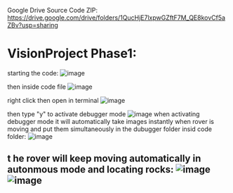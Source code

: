 Google Drive Source Code ZIP: https://drive.google.com/drive/folders/1QucHjE7lxpwGZftF7M_QE8kovCf5aZBv?usp=sharing 
# VisionProject Phase1:
 starting the code:
![image](https://user-images.githubusercontent.com/93041833/206929367-7125ca55-00a8-49d2-8b1d-9f7b72c53ffb.png)

 then inside code file
![image](https://user-images.githubusercontent.com/93041833/206929394-8fc2078f-c8bf-49ce-94f1-5f7d9b7de460.png)

 right click then open in terminal 
![image](https://user-images.githubusercontent.com/93041833/206929513-3090a169-6cfc-438c-be71-31ca3e2d1903.png)

 then type "y" to activate debugger mode
![image](https://user-images.githubusercontent.com/93041833/206929592-77b3ecf2-9a52-444a-af1d-79d7aed62683.png)
when activating debugger mode it will automatically take images instantly when rover is moving and put them simultaneously in the dubugger folder insid code folder:
![image](https://user-images.githubusercontent.com/93041833/206930014-6651008d-8193-4b7a-a96b-47fd4c503355.png)

t he rover will keep moving automatically in autonmous mode and locating rocks:
![image](https://user-images.githubusercontent.com/93041833/206930205-a1461aeb-8844-4e21-bd10-8d65fb1f7456.png)
![image](https://user-images.githubusercontent.com/93041833/206930265-5db379d8-0bcf-410a-ba17-5ac4cd8d7098.png)
 ---

